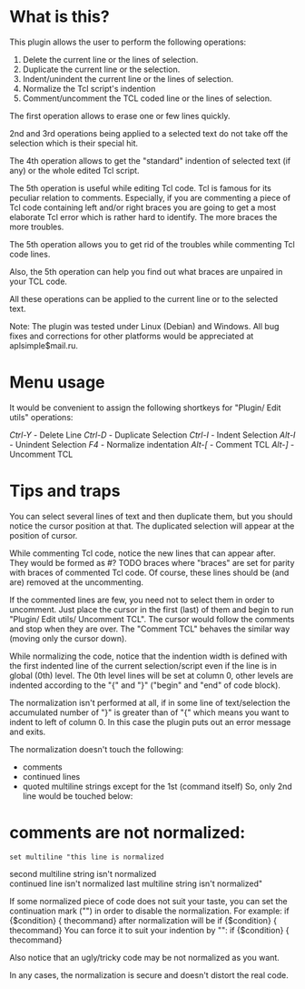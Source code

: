 
# What is this?


This plugin allows the user to perform the following operations:

  1) Delete the current line or the lines of selection.
  2) Duplicate the current line or the selection.
  3) Indent/unindent the current line or the lines of selection.
  4) Normalize the Tcl script's indention
  5) Comment/uncomment the TCL coded line or the lines of selection.

The first operation allows to erase one or few lines quickly.

2nd and 3rd operations being applied to a selected text do not take off the selection which is their special hit.

The 4th operation allows to get the "standard" indention of selected text (if any) or the whole edited Tcl script.

The 5th operation is useful while editing Tcl code. Tcl is famous for its peculiar relation to comments. Especially, if you are commenting a piece of Tcl code containing left and/or right braces you are going to get a most elaborate Tcl error which is rather hard to identify. The more braces the more troubles.

The 5th operation allows you to get rid of the troubles while commenting Tcl code lines.

Also, the 5th operation can help you find out what braces are unpaired in your TCL code.

All these operations can be applied to the current line or to the selected text.

Note:
The plugin was tested under Linux (Debian) and Windows. All bug fixes and corrections for other platforms would be appreciated at aplsimple$mail.ru.


# Menu usage


It would be convenient to assign the following shortkeys for "Plugin/ Edit utils" operations:

  *Ctrl-Y* - Delete Line
  *Ctrl-D* - Duplicate Selection
  *Ctrl-I* - Indent Selection
  *Alt-I*  - Unindent Selection
  *F4*     - Normalize indentation
  *Alt-[*  - Comment TCL
  *Alt-]*  - Uncomment TCL


# Tips and traps


You can select several lines of text and then duplicate them, but you should notice the cursor position at that. The duplicated selection will appear at the position of cursor.

While commenting Tcl code, notice the new lines that can appear after. They would be formed as
  #? TODO braces
  where "braces" are set for parity with braces of commented Tcl code.
Of course, these lines should be (and are) removed at the uncommenting.

If the commented lines are few, you need not to select them in order to uncomment. Just place the cursor in the first (last) of them and begin to run "Plugin/ Edit utils/ Uncomment TCL". The cursor would follow the comments and stop when they are over. The "Comment TCL" behaves the similar way (moving only the cursor down).

While normalizing the code, notice that the indention width is defined with the first indented line of the current selection/script even if the line is in global (0th) level. The 0th level lines will be set at column 0, other levels are indented according to the "{" and "}" ("begin" and "end" of code block).

The normalization isn't performed at all, if in some line of text/selection the accumulated number of "}" is greater than of "{" which means you want to indent to left of column 0. In this case the plugin puts out an error message and exits.

The normalization doesn't touch the following:
 - comments
 - continued lines
 - quoted multiline strings except for the 1st (command itself)
So, only 2nd line would be touched below:
 # comments are not normalized:
    set multiline "this line is normalized
  second multiline string    isn't normalized \
  continued line             isn't normalized
  last multiline string      isn't normalized"

If some normalized piece of code does not suit your taste, you can set the continuation mark ("\") in order to disable the normalization. For example:
  if {$condition} {
     thecommand}
after normalization will be
  if {$condition} {
  thecommand}
You can force it to suit your indention by "\":
  if {$condition} { \
     thecommand}

Also notice that an ugly/tricky code may be not normalized as you want.

In any cases, the normalization is secure and doesn't distort the real code.

